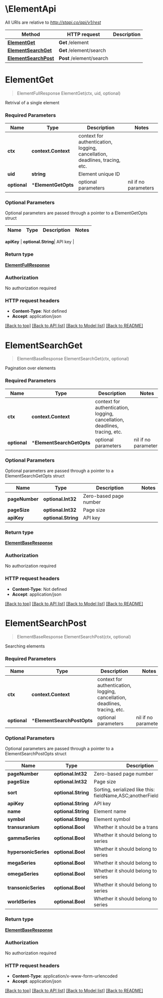 # \ElementApi

All URIs are relative to *http://stapi.co/api/v1/rest*

Method | HTTP request | Description
------------- | ------------- | -------------
[**ElementGet**](ElementApi.md#ElementGet) | **Get** /element | 
[**ElementSearchGet**](ElementApi.md#ElementSearchGet) | **Get** /element/search | 
[**ElementSearchPost**](ElementApi.md#ElementSearchPost) | **Post** /element/search | 


# **ElementGet**
> ElementFullResponse ElementGet(ctx, uid, optional)


Retrival of a single element

### Required Parameters

Name | Type | Description  | Notes
------------- | ------------- | ------------- | -------------
 **ctx** | **context.Context** | context for authentication, logging, cancellation, deadlines, tracing, etc.
  **uid** | **string**| Element unique ID | 
 **optional** | ***ElementGetOpts** | optional parameters | nil if no parameters

### Optional Parameters
Optional parameters are passed through a pointer to a ElementGetOpts struct

Name | Type | Description  | Notes
------------- | ------------- | ------------- | -------------

 **apiKey** | **optional.String**| API key | 

### Return type

[**ElementFullResponse**](ElementFullResponse.md)

### Authorization

No authorization required

### HTTP request headers

 - **Content-Type**: Not defined
 - **Accept**: application/json

[[Back to top]](#) [[Back to API list]](../README.md#documentation-for-api-endpoints) [[Back to Model list]](../README.md#documentation-for-models) [[Back to README]](../README.md)

# **ElementSearchGet**
> ElementBaseResponse ElementSearchGet(ctx, optional)


Pagination over elements

### Required Parameters

Name | Type | Description  | Notes
------------- | ------------- | ------------- | -------------
 **ctx** | **context.Context** | context for authentication, logging, cancellation, deadlines, tracing, etc.
 **optional** | ***ElementSearchGetOpts** | optional parameters | nil if no parameters

### Optional Parameters
Optional parameters are passed through a pointer to a ElementSearchGetOpts struct

Name | Type | Description  | Notes
------------- | ------------- | ------------- | -------------
 **pageNumber** | **optional.Int32**| Zero-based page number | 
 **pageSize** | **optional.Int32**| Page size | 
 **apiKey** | **optional.String**| API key | 

### Return type

[**ElementBaseResponse**](ElementBaseResponse.md)

### Authorization

No authorization required

### HTTP request headers

 - **Content-Type**: Not defined
 - **Accept**: application/json

[[Back to top]](#) [[Back to API list]](../README.md#documentation-for-api-endpoints) [[Back to Model list]](../README.md#documentation-for-models) [[Back to README]](../README.md)

# **ElementSearchPost**
> ElementBaseResponse ElementSearchPost(ctx, optional)


Searching elements

### Required Parameters

Name | Type | Description  | Notes
------------- | ------------- | ------------- | -------------
 **ctx** | **context.Context** | context for authentication, logging, cancellation, deadlines, tracing, etc.
 **optional** | ***ElementSearchPostOpts** | optional parameters | nil if no parameters

### Optional Parameters
Optional parameters are passed through a pointer to a ElementSearchPostOpts struct

Name | Type | Description  | Notes
------------- | ------------- | ------------- | -------------
 **pageNumber** | **optional.Int32**| Zero-based page number | 
 **pageSize** | **optional.Int32**| Page size | 
 **sort** | **optional.String**| Sorting, serialized like this: fieldName,ASC;anotherFieldName,DESC | 
 **apiKey** | **optional.String**| API key | 
 **name** | **optional.String**| Element name | 
 **symbol** | **optional.String**| Element symbol | 
 **transuranium** | **optional.Bool**| Whether it should be a transuranium | 
 **gammaSeries** | **optional.Bool**| Whether it should belong to Gamma series | 
 **hypersonicSeries** | **optional.Bool**| Whether it should belong to Hypersonic series | 
 **megaSeries** | **optional.Bool**| Whether it should belong to Mega series | 
 **omegaSeries** | **optional.Bool**| Whether it should belong to Omega series | 
 **transonicSeries** | **optional.Bool**| Whether it should belong to Transonic series | 
 **worldSeries** | **optional.Bool**| Whether it should belong to World series | 

### Return type

[**ElementBaseResponse**](ElementBaseResponse.md)

### Authorization

No authorization required

### HTTP request headers

 - **Content-Type**: application/x-www-form-urlencoded
 - **Accept**: application/json

[[Back to top]](#) [[Back to API list]](../README.md#documentation-for-api-endpoints) [[Back to Model list]](../README.md#documentation-for-models) [[Back to README]](../README.md)

